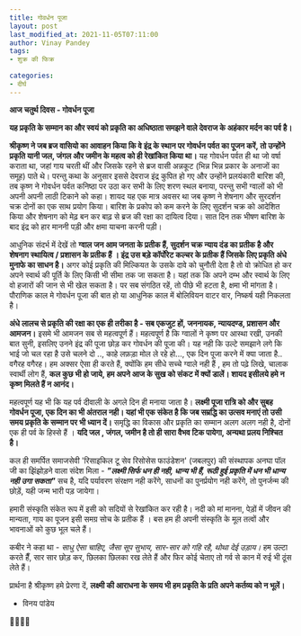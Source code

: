 ```yaml
---
title: गोवर्धन पूजा
layout: post
last_modified_at: 2021-11-05T07:11:00
author: Vinay Pandey
tags:
- शुक्र की फिक्र

categories:
- दीर्घ
---
```

**आज चतुर्थ दिवस - गोवर्धन पूजा**

**यह प्रकृति के सम्मान का और स्वयं को प्रकृति का अधिष्ठाता समझने वाले देवराज के अहंकार मर्दन का पर्व है।** 

**श्रीकृष्ण ने जब ब्रज वासियो का आवाहन किया कि वे इंद्र के स्थान पर गोवर्धन पर्वत का पूजन करें, तो उन्होंने प्रकृति यानी जल, जंगल और जमीन के महत्व को ही रेखांकित किया था।**  यह गोवर्धन पर्वत ही था जो वर्षा कराता था, जहां गाय चरती थीं और जिसके रहने से ब्रज वासी अन्नकूट (भिन्न भिन्न प्रकार के अनाजों का समूह) पाते थे। परन्तु कथा के अनुसार इससे देवराज इंद्र कुपित हो गए और उन्होंने प्रलयंकारी बारिश की, तब कृष्ण ने गोवर्धन पर्वत कनिष्ठा पर उठा कर सभी के लिए शरण स्थल बनाया, परन्तु सभी ग्वालों को भी अपनी अपनी लाठी टिकाने को कहा। शायद यह एक मात्र अवसर था जब कृष्ण ने शेषनाग और सुरदर्शन चक्र दोनों का एक साथ प्रयोग किया। बारिश के प्रकोप को कम करने के लिए सुदर्शन चक्र को आदेशित किया और शेषनाग को मेढ़ बन कर बाढ़ से ब्रज की रक्षा का दायित्व दिया। सात दिन तक भीषण बारिश के बाद इंद्र को हार माननी पड़ी और क्षमा याचना करनी पड़ी।

आधुनिक संदर्भ में देखें तो **ग्वाल जन आम जनता के प्रतीक हैं, सुदर्शन चक्र न्याय दंड का प्रतीक है और शेषनाग  स्थायित्व / प्रशासन के प्रतीक हैं । इंद्र उस बड़े कॉर्पोरेट कल्चर के प्रतीक हैं जिसके लिए प्रकृति अंधे मुनाफे का साधन है।**  अगर कोई प्रकृति की मिल्कियत के उसके दावे को चुनौती देता है तो वो क्रोधित हो कर अपने स्वार्थ की पूर्ति के लिए किसी भी सीमा तक जा सकता है। यहां तक कि अपने दम्भ और स्वार्थ के लिए वो हजारों की जान से भी खेल सकता है। पर सब संगठित रहें, तो पीछे भी हटता है, क्षमा भी मांगता है। पौराणिक काल मे गोवर्धन पूजा की बात हो या आधुनिक काल में बोलिवियन वाटर वार, निष्कर्ष यही निकलता है।

**अंधे लालच से प्रकृति की रक्षा का एक ही तरीका है - सब एकजुट हों, जननायक, न्यायदण्ड, प्रशासन और आमजन।** इसमे भी आमजन सब से महत्वपूर्ण हैं। महत्वपूर्ण है कि ग्वालों ने कृष्ण पर आस्था रखी, उनकी बात सुनी, इसलिए उनने इंद्र की पूजा छोड़ कर गोवर्धन की पूजा की। यह नही कि उल्टे समझाने लगे कि भाई जो चल रहा है उसे चलने दो .., काहे लफ़ड़ा मोल ले रहे हो..., एक दिन पूजा करने में क्या जाता है.. वगैरह वगैरह।  हम अक्सर ऐसा ही करते हैं, क्योंकि हम सीधे सच्चे ग्वाले नही हैं , हम तो पढ़े लिखे, चालाक स्वार्थी लोग हैं, **कल कुछ भी हो जाये, हम अपने आज के सुख को संकट में क्यों डालें। शायद इसीलये हमे न कृष्ण मिलते हैं न आनंद।**

महत्वपूर्ण यह भी कि यह पर्व दीवाली के अगले दिन ही मनाया जाता है। **लक्ष्मी पूजा रात्रि को और सुबह गोवर्धन पूजा, एक दिन का भी अंतराल नही। यहां भी एक संकेत है कि जब सम्रद्धि का उत्सव मनाएं तो उसी समय प्रकृति के सम्मान पर भी ध्यान दें।** समृद्धि का विकास और प्रकृति का सम्मान अलग अलग नही है, दोनों एक ही पर्व के हिस्से हैं । **यदि जल , जंगल, जमीन है तो ही सारा वैभव टिक पायेगा, अन्यथा प्रलय निश्चित है।** 

कल ही समर्पित समाजसेवी 'रिसाइकिल टू सेव रिसोसेस फाउंडेशन' (जबलपुर) की संस्थापक अनघा पॉल जी का झिंझोड़ने वाला संदेश मिला -
***"लक्ष्मी सिर्फ धन ही नही, धान्य भी हैं, रूठी हुई प्रकृति में धन भी धान्य नही उगा सकता"***
सच है, यदि पर्यावरण संरक्षण नही करेंगे, साधनों का पुनर्प्रयोग नही करेंगे, तो पुनर्जन्म की छोड़ें, यही जन्म भारी पड़ जायेगा। 

हमारी संस्कृति संकेत रूप में इसी को सदियों से रेखांकित कर रही है। नदी को मां मानना, पेड़ों में जीवन की मान्यता, गाय का पूजन इसी समग्र सोच के प्रतीक हैं । बस हम ही अपनी संस्कृति के मूल तत्वों और भावनाओं को कुछ भूल चले हैं। 

कबीर ने कहा था -
*साधु ऐसा चाहिए, जैसा सूप सुभाय,*
*सार-सार को गहि रहै, थोथा देई उड़ाय।*
हम उल्टा करते हैँ, सार सार छोड़ कर, छिलका छिलका रख लेते हैं और फिर कोई चेताए तो गर्व से कान में रुई भी ठूंस लेते हैं।

प्रार्थना है
श्रीकृष्ण हमे प्रेरणा दें, 
**लक्ष्मी की आराधना के समय भी हम प्रकृति के प्रति अपने कर्तव्य को न भूलें।** 

- विनय पांडेय

🙏🌷🌷🙏


